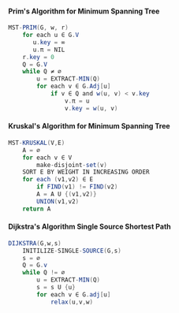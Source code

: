 #### Prim's Algorithm for Minimum Spanning Tree

```java
MST-PRIM(G, w, r)
	for each u ∈ G.V
       u.key = ∞
       u.π = NIL
    r.key = 0
    Q = G.V
    while Q ≠ ∅
	    u = EXTRACT-MIN(Q)
	    for each v ∈ G.Adj[u]
		    if v ∈ Q and w(u, v) < v.key
			    v.π = u
			    v.key = w(u, v)
```

#### Kruskal's Algorithm for Minimum Spanning Tree

```java
MST-KRUSKAL(V,E)
	A = ∅
	for each v ∈ V
		make-disjoint-set(v)
	SORT E BY WEIGHT IN INCREASING ORDER
	for each (v1,v2) ∈ E
		if FIND(v1) != FIND(v2)
		A = A U {(v1,v2)}
		UNION(v1,v2)
	return A
```

#### Dijkstra's Algorithm Single Source Shortest Path

```java
DIJKSTRA(G,w,s)
	INITILIZE-SINGLE-SOURCE(G,s)
	s = ∅
	Q = G.v
	while Q != ∅
		u = EXTRACT-MIN(Q)
		s = s U {u}
		for each v ∈ G.adj[u]
			relax(u,v,w)
```